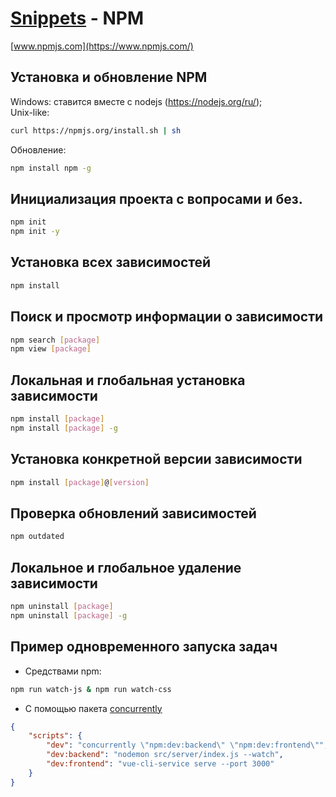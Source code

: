 # **[Snippets](./../../README.md) - NPM**

[www.npmjs.com](https://www.npmjs.com/)

## Установка и обновление NPM

Windows: ставится вместе с nodejs (https://nodejs.org/ru/);\
Unix-like:

```bash
curl https://npmjs.org/install.sh | sh
```

Обновление:

```bash
npm install npm -g
```

## Инициализация проекта с вопросами и без.

```bash
npm init
npm init -y
```

## Установка всех зависимостей
```bash
npm install
```

## Поиск и просмотр информации о зависимости

```bash
npm search [package]
npm view [package]
```

## Локальная и глобальная установка зависимости

```bash
npm install [package]
npm install [package] -g
```

## Установка конкретной версии зависимости

```bash
npm install [package]@[version]
```

## Проверка обновлений зависимостей

```bash
npm outdated
```

## Локальное и глобальное удаление зависимости

```bash
npm uninstall [package]
npm uninstall [package] -g
```

## Пример одновременного запуска задач

- Средствами npm:

```bash
npm run watch-js & npm run watch-css
```

- С помощью пакета [concurrently](https://www.npmjs.com/package/concurrently)

```json
{
	"scripts": {
		"dev": "concurrently \"npm:dev:backend\" \"npm:dev:frontend\"",
		"dev:backend": "nodemon src/server/index.js --watch",
		"dev:frontend": "vue-cli-service serve --port 3000"
	}
}
```
